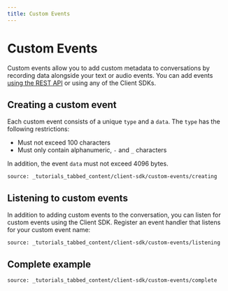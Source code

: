 ```yaml
---
title: Custom Events
---
```


# Custom Events

Custom events allow you to add custom metadata to conversations by recording data alongside your text or audio events. You can add events [using the REST API](/conversation/code-snippets/event/create-custom-event) or using any of the Client SDKs.

## Creating a custom event

Each custom event consists of a unique `type` and a `data`. The `type` has the following restrictions:

* Must not exceed 100 characters
* Must only contain alphanumeric, `-` and `_` characters

In addition, the event `data` must not exceed 4096 bytes.

```tabbed_content
source: _tutorials_tabbed_content/client-sdk/custom-events/creating
```

## Listening to custom events

In addition to adding custom events to the conversation, you can listen for custom events using the Client SDK. Register an event handler that listens for your custom event name:

```tabbed_content
source: _tutorials_tabbed_content/client-sdk/custom-events/listening
```

## Complete example

```tabbed_content
source: _tutorials_tabbed_content/client-sdk/custom-events/complete
```
